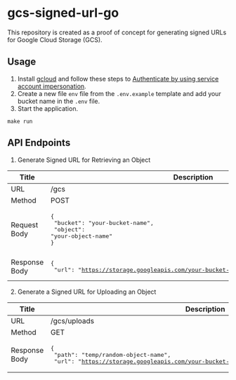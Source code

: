# gcs-signed-url-go

This repository is created as a proof of concept for generating signed URLs for Google Cloud Storage (GCS).

## Usage

1. Install [gcloud](https://cloud.google.com/sdk/docs/install) and follow these steps to [Authenticate by using service account impersonation](https://cloud.google.com/docs/authentication/use-service-account-impersonation).
2. Create a new file `env` file from the `.env.example` template and add your bucket name in the `.env` file.
3. Start the application.

```
make run
```

## API Endpoints

1. Generate Signed URL for Retrieving an Object

| Title         | Description                                                                                                                                       |
| ------------- | ------------------------------------------------------------------------------------------------------------------------------------------------- |
| URL           | /gcs                                                                                                |
| Method        | POST                                                                                                |
| Request Body  | <pre>{<br> "bucket": "your-bucket-name",<br> "object": "your-object-name"<br>}</pre>                |
| Response Body | <pre>{<br> "url": "https://storage.googleapis.com/your-bucket-name/your-object-name?..."<br>}</pre> |

2. Generate a Signed URL for Uploading an Object

| Title         | Description                                                                                                                                       |
| ------------- | ------------------------------------------------------------------------------------------------------------------------------------------------- |
| URL           | /gcs/uploads                                                                                                                                      |
| Method        | GET                                                                                                                                               |
| Response Body | <pre>{<br> "path": "temp/random-object-name",<br> "url": "https://storage.googleapis.com/your-bucket-name/temp/random-object-name?..."<br>}</pre> |
